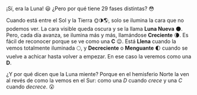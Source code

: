 ¡Sí, era la Luna! :smiley: ¿Pero por qué tiene 29 fases distintas? :flushed:

Cuando está entre el Sol y la Tierra :sun_with_face::last_quarter_moon::earth_americas:, solo se ilumina la cara que no podemos ver. La cara visible queda oscura y se la llama **Luna Nueva** :new_moon:. Pero, cada día avanza, se ilumina más y más, llamándose **Creciente** :waning_crescent_moon:. Es fácil de reconocer porque se ve como una **C** :wink:. Está **Llena** cuando la vemos totalmente iluminada :full_moon:, y **Decreciente** o **Menguante** :first_quarter_moon: cuando se vuelve a achicar hasta volver a empezar. En ese caso la veremos como una **D**.

¿Y por qué dicen que la Luna miente? Porque en el hemisferio Norte la ven al revés de como la vemos en el Sur: como una _D_ cuando _crece_ y una _C_ cuando _decrece_. :open_mouth: